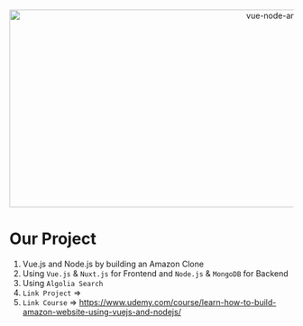 <!-- PROJECT LOGO -->
<br />
<p align="center">
    <a href="https://github.com/kareem0badawy/Vue-Nuxt.js-Node-Amazon-Project">
        <img src="shorturl.at/rLUX2" alt="vue-node-amazon-project" width="1000" height="350">
    </a>
</p>

# Our Project

1. Vue.js and Node.js by building an Amazon Clone
2. Using `Vue.js` & `Nuxt.js` for Frontend and `Node.js` & `MongoDB` for Backend
3. Using `Algolia Search`
4. `Link Project` => 
5. `Link Course` => https://www.udemy.com/course/learn-how-to-build-amazon-website-using-vuejs-and-nodejs/